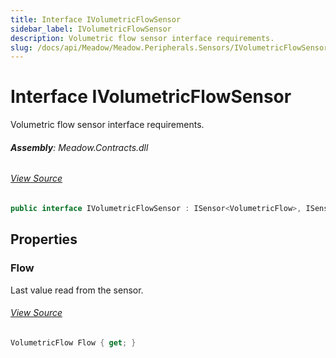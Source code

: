 ```yaml
---
title: Interface IVolumetricFlowSensor
sidebar_label: IVolumetricFlowSensor
description: Volumetric flow sensor interface requirements.
slug: /docs/api/Meadow/Meadow.Peripherals.Sensors/IVolumetricFlowSensor
---
```

# Interface IVolumetricFlowSensor
Volumetric flow sensor interface requirements.

###### **Assembly**: Meadow.Contracts.dll
###### [View Source](https://github.com/WildernessLabs/Meadow.Contracts.git/blob/develop/Source/Meadow.Contracts/Peripherals/Sensors/Flow/IVolumetricFlowSensor.cs#L8)
```csharp title="Declaration"
public interface IVolumetricFlowSensor : ISensor<VolumetricFlow>, ISensor
```
## Properties
### Flow
Last value read from the sensor.
###### [View Source](https://github.com/WildernessLabs/Meadow.Contracts.git/blob/develop/Source/Meadow.Contracts/Peripherals/Sensors/Flow/IVolumetricFlowSensor.cs#L13)
```csharp title="Declaration"
VolumetricFlow Flow { get; }
```
